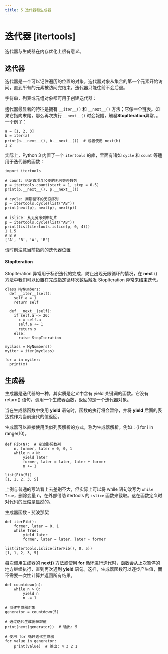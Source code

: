 ```yaml
---
title: 5.迭代器和生成器
---
```

# 迭代器 [itertools]

迭代器与生成器在内存优化上很有意义。

## 迭代器

迭代器是一个可以记住遍历的位置的对象。迭代器对象从集合的第一个元素开始访问，直到所有的元素被访问完结束。迭代器只能往前不会后退。

字符串，列表或元组对象都可用于创建迭代器：

迭代器最显著的特征是拥有 `__iter__()` 和 `__next__()` 方法；它像一个链表。如果它指向末尾，那么再次执行 `__next__()` 时会報錯，觸發**StopIteration**异常，。一个例子：

```
a = [1, 2, 3]
b = iter(a)
print(b.__next__(), b.__next__())  # 或者使用 next(b)
1 2
```

实际上，Python 3 内置了一个 `itertools` 的库，里面有诸如 `cycle` 和 `count` 等适用于迭代器的函数：

```
import itertools

# count: 给定首项与公差的无穷等差数列
p = itertools.count(start = 1, step = 0.5)
print(p.__next__(), p.__next__())

# cycle: 周期循环的无穷序列
p = itertools.cycle(list("AB"))
print(next(p), next(p), next(p))

# islice: 从无穷序列中切片
p = itertools.cycle(list("AB"))
print(list(itertools.islice(p, 0, 4)))
1 1.5
A B A
['A', 'B', 'A', 'B']
```

请时刻注意当前指向的迭代器位置

#### **StopIteration**

StopIteration 异常用于标识迭代的完成，防止出现无限循环的情况，在  **next** () 方法中我们可以设置在完成指定循环次数后触发 StopIteration 异常来结束迭代。

```
class MyNumbers:
  def __iter__(self):
    self.a = 1
    return self
 
  def __next__(self):
    if self.a <= 20:
      x = self.a
      self.a += 1
      return x
    else:
      raise StopIteration
 
myclass = MyNumbers()
myiter = iter(myclass)
 
for x in myiter:
  print(x)
```

## 生成器

生成器是迭代器的一种，其实质是定义中含有 yield 关键词的函数。它没有 return() 语句。调用一个生成器函数，返回的是一个迭代器对象。

当在生成器函数中使用 **yield** 语句时，函数的执行将会暂停，并将 **yield** 后面的表达式作为当前迭代的值返回。

生成器可以直接使用类似列表解析的方式，称为生成器解析。例如：(i for i in range(10)。

```
def Fib(N):  # 斐波那契数列
    n, former, later = 0, 0, 1
    while n < N:
        yield later
        former, later = later, later + former
        n += 1

list(Fib(5))
[1, 1, 2, 3, 5]
```

上例与普通的写法看上去差别不大，但实际上可以将 while 语句改写为 `while True`，删除变量 n，在外部借助 itertools 的 `islice` 函数来截取。这在函数定义时对代码的压缩是显然的。

生成器函数 - 斐波那契

```
def iterFib():
    former, later = 0, 1
    while True:
        yield later
        former, later = later, later + former

list(itertools.islice(iterFib(), 0, 5))
[1, 1, 2, 3, 5]
```

每次调用生成器的 **next()** 方法或使用 **for** 循环进行迭代时，函数会从上次暂停的地方继续执行，直到再次遇到 **yield** 语句。这样，生成器函数可以逐步产生值，而不需要一次性计算并返回所有结果。

```
def countdown(n):
    while n > 0:
        yield n
        n -= 1
 
# 创建生成器对象
generator = countdown(5)
 
# 通过迭代生成器获取值
print(next(generator))  # 输出: 5
 
# 使用 for 循环迭代生成器
for value in generator:
    print(value)  # 输出: 4 3 2 1
```
